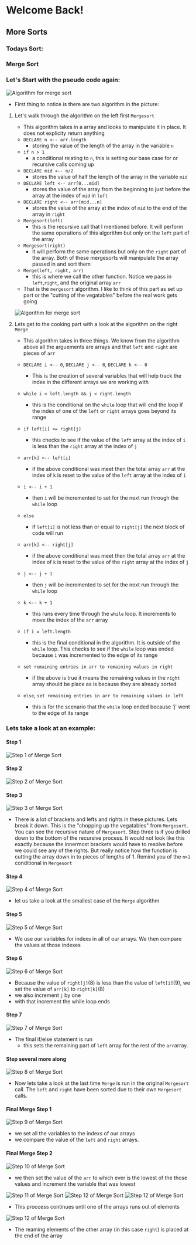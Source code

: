 # Welcome Back!
## More Sorts

### Todays Sort:
### Merge Sort

### Let's Start with the pseudo code again:

![Algorithm for merge sort](./blog_photos/zmerge_sort.png)

- First thing to notice is there are two algorithm in the picture:
1. Let's walk through the algorithm on the left first `Mergesort`
    - This algorithm takes in a array and looks to manipulate it in place. It does not explicity return anything
    - `DECLARE n <-- arr.length`
        - storing the  value of the length of the array in the variable `n`
    - `if n > 1`
        - a conditional relating to `n`, this is setting our base case for or recursive calls coming up
    - `DECLARE mid <-- n/2`
        - stores the value of half the length of the array in the variable `mid`
    - `DECLARE left <-- arr[0...mid]`
        - stores the value of the array from the beginning to just before the array at the index of `mid` in `left`
    - `DECLARE right <-- arr[mid...n]`
         - stores the value of the array at the index of `mid` to the end of the array in `right`
    - `Mergesort(left)`
        - this is the recursive call that I mentioned before. It will perform the same operations of this algorithm but only on the `left` part of the array
    - `Mergesort(right)`
        - It will perform the same operations but only on the `right` part of the array. Both of these mergesorts will manipulate the array passed in and sort them
    - `Merge(left, right, arr)`
        - this is where we call the other function. Notice we pass in `left`,`right`, and the original array `arr`
    - That is the `mergesort` algorithm. I like to think of this part as set up part or the "cutting of the vegatables" before the real work gets going

    ![Algorithm for merge sort](./blog_photos/zmerge_sort.png)
2. Lets get to the cooking part with a look at the algorithm on the right `Merge`

    - This algorithm takes in three things. We know from the algorithm above all the arguements are arrays and that `left` and `right` are pieces of `arr`

    - `DECLARE i <-- 0`, `DECLARE j <-- 0`, `DECLARE k <-- 0`
        - This is the creation of several variables that will help track the index in the different arrays we are working with
     - `while i < left.length && j < right.length`
        - this is the conditional on the `while` loop that will end the loop if the index of one of the `left` or `right` arrays goes beyond its range
    - `if left[i] <= right[j]`
        - this checks to see if the value of the `left` array at the index of `i` is less than the `right` array at the index of `j`
    - `arr[k] <-- left[i]`
        - if the above conditional was meet then the total array `arr` at the index of `k` is reset to the value of the `left` array at the index of `i`
    - `i <-- i + 1`
        - then `i` will be incremented to set for the next run through the `while` loop
    - `else`
        - if `left[i]` is not less than or equal to `right[j]` the next block of code will run

    - `arr[k] <-- right[j]`
        - if the above conditional was meet then the total array `arr` at the index of `k` is reset to the value of the `right` array at the index of `j`
    - `j <-- j + 1`
        - then `j` will be incremented to set for the next run through the `while` loop
    - `k <-- k + 1`
        - this runs every time through the `while` loop. It increments to move the index of the `arr` array
    - `if i = left.length`
        - this is the final conditional in the algorithm. It is outside of the `while` loop. This checks to see if the `while` loop was ended because `i` was incremented to the edge of its range
    - `set remaining entries in arr to remaining values in right`
        - if the above is true it means the remaining values in the `right` array should be place as is because they are already sorted
    - `else`, `set remaining entries in arr to remaining values in left`
        - this is for the scenario that the `while` loop ended because 'j' went to the edge of its range

### Lets take a look at an example:
#### Step 1
![Step 1 of Merge Sort](./blog_photos/1.png)
#### Step 2
![Step 2 of Merge Sort](./blog_photos/2.png)
#### Step 3
![Step 3 of Merge Sort](./blog_photos/3.png)
- There is a lot of brackets and lefts and rights in these pictures. Lets break it down. This is the "chopping up the vegatables" from `Mergesort`. You can see the recursive nature of `Mergesort`. Step three is if you drilled down to the bottom of the recursive process. It would not look like this exactly because the innermost brackets would have to resolve before we could see any of the rights. But really notice how the function is cutting the array down in to pieces of lengths of 1. Remind you of the `n>1` conditional in `Mergesort`

#### Step 4
![Step 4 of Merge Sort](./blog_photos/4.png)
- let us take a look at the smallest case of the `Merge` algorithm
#### Step 5
![Step 5 of Merge Sort](./blog_photos/5.png)
- We use our variables for indexs in all of our arrays. We then compare the values at those indexes
#### Step 6
![Step 6 of Merge Sort](./blog_photos/6.png)
- Because the value of `right[j]`(8) is less than the value of `left[i]`(9), we set the value of `arr[k]` to `right[k]`(8)
- we also increment `j` by one
- with that increment the while loop ends
#### Step 7
![Step 7 of Merge Sort](./blog_photos/7.png)
- The final if/else statement is run
    - this sets the remaining part of `left` array for the rest of the `arr`array.

#### Step several more along
![Step 8 of Merge Sort](./blog_photos/8.png)
- Now lets take a look at the last time `Merge` is run in the original `Mergesort` call. The `left` and `right` have been sorted due to their own `Mergesort` calls.

#### Final Merge Step 1
![Step 9 of Merge Sort](./blog_photos/9.png)
- we set all the variables to the indexs of our arrays
- we compare the value of the `left` and `right` arrays.

#### Final Merge Step 2
![Step 10 of Merge Sort](./blog_photos/10.png)
- we then set the value of the `arr` to which ever is the lowest of the those values and increment the variable that was lowest

![Step 11 of Merge Sort](./blog_photos/11.png)
![Step 12 of Merge Sort](./blog_photos/12.png)
![Step 12 of Merge Sort](./blog_photos/12.png)
- This proccess continues until one of the arrays runs out of elements

![Step 12 of Merge Sort](./blog_photos/13.png)
- The reaming elements of the other array (in this case `right`) is placed at the end of the array
